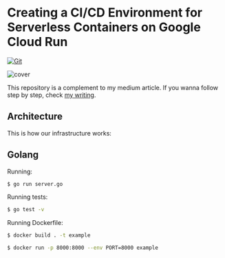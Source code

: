 # Creating a CI/CD Environment for Serverless Containers on Google Cloud Run

[![Git](https://app.soluble.cloud/api/v1/public/badges/96f3f115-ec54-4d81-b34b-48b715e10ebd.svg?orgId=561911742905)](https://app.soluble.cloud/repos/details/github.com/mollypi/cloud-run-actions-example?orgId=561911742905)  

![cover](images/cover.png)

This repository is a complement to my medium article. If you wanna follow step by step, check [my writing]().

## Architecture

This is how our infrastructure works:

## Golang

Running:

```bash
$ go run server.go
```

Running tests:

```bash
$ go test -v
```

Running Dockerfile:

```bash
$ docker build . -t example

$ docker run -p 8000:8000 --env PORT=8000 example
```
